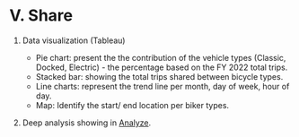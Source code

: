# **V. Share**

1. Data visualization (Tableau)

    - Pie chart: present the the contribution of the vehicle types (Classic, Docked, Electric) - the percentage based on the FY 2022 total trips.
    - Stacked bar: showing the total trips shared between bicycle types.
    - Line charts: represent the trend line per month, day of week, hour of day.
    - Map: Identify the start/ end location per biker types.

2. Deep analysis showing in [Analyze](https://github.com/spillif/Case-Study-1-Google-Data-Analytics-Cyslistics/blob/main/Analyze.md#iv-analyze).
